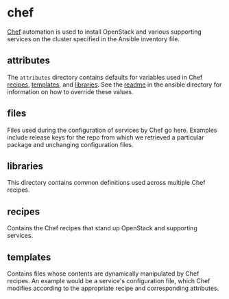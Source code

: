# chef

[Chef](https://docs.chef.io/) automation is used to install OpenStack and
various supporting services on the cluster specified in the Ansible inventory
file.

## attributes

The `attributes` directory contains defaults for variables used in Chef
[recipes](#recipes), [templates](#templates), and [libraries](#libraries). See
the [readme](../../../ansible/README.md) in the ansible directory for
information on how to override these values.

## files

Files used during the configuration of services by Chef go here. Examples
include release keys for the repo from which we retrieved a particular package
and unchanging configuration files.

## libraries

This directory contains common definitions used across multiple Chef recipes.

## recipes

Contains the Chef recipes that stand up OpenStack and supporting services.

## templates

Contains files whose contents are dynamically manipulated by Chef recipes. An
example would be a service's configuration file, which Chef modifies according
to the appropriate recipe and corresponding attributes.
